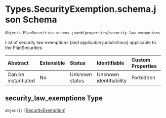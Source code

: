 # Types.SecurityExemption.schema.json Schema

```txt
Objects.PlanSecurities.schema.json#/properties/security_law_exemptions
```

List of security law exemptions (and applicable jurisdictions) applicable to the PlanSecurities

| Abstract            | Extensible | Status         | Identifiable            | Custom Properties | Additional Properties | Access Restrictions | Defined In                                                                                          |
| :------------------ | :--------- | :------------- | :---------------------- | :---------------- | :-------------------- | :------------------ | :-------------------------------------------------------------------------------------------------- |
| Can be instantiated | No         | Unknown status | Unknown identifiability | Forbidden         | Allowed               | none                | [PlanSecurities.schema.json\*](../schema/objects/PlanSecurities.schema.json "open original schema") |

## security_law_exemptions Type

`object[]` ([SecurityExemption](convertible-properties-securities-law-exemptions-and-applicable-jurisdictions-for-convertible-securityexemption.md))
